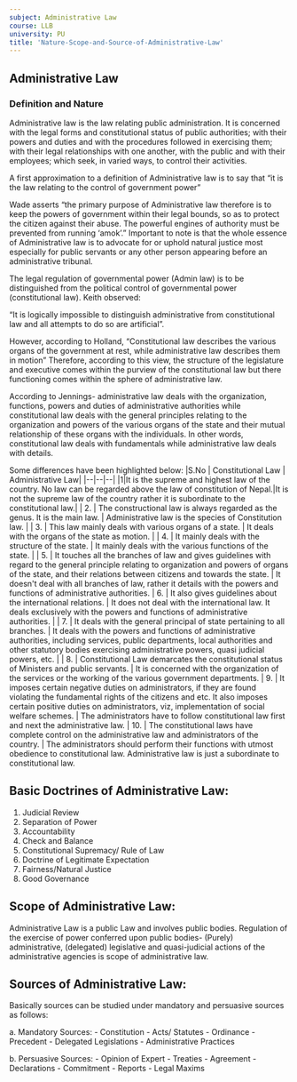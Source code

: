 ```yaml
---
subject: Administrative Law
course: LLB
university: PU
title: 'Nature-Scope-and-Source-of-Administrative-Law'
---
```

## Administrative Law
### Definition and Nature
Administrative law is the law relating public administration. It is concerned with the legal forms and constitutional status of public authorities; with their powers and duties and with the procedures followed in exercising them; with their legal relationships with one another, with the public and with their employees; which seek, in varied ways, to control their activities.

A first approximation to a definition of Administrative law is to say that “it is the law relating to the control of government power”

Wade asserts “the primary purpose of Administrative law therefore is to keep the powers of government within their legal bounds, so as to protect the citizen against their abuse. The powerful engines of authority must be prevented from running ‘amok’.” Important to note is that the whole essence of Administrative law is to advocate for or uphold natural justice most especially for public servants or any other person appearing before an administrative tribunal.

The legal regulation of governmental power (Admin law) is to be distinguished from the political control of governmental power (constitutional law). Keith observed:

“It is logically impossible to distinguish administrative from constitutional law and all attempts to do so are artificial”.

However, according to Holland, “Constitutional law describes the various organs of the government at rest, while administrative law describes them in motion” Therefore, according to this view, the structure of the legislature and executive comes within the purview of the constitutional law but there functioning comes within the sphere of administrative law.

According to Jennings- administrative law deals with the organization, functions, powers and duties of administrative authorities while constitutional law deals with the general principles relating to the organization and powers of the various organs of the state and their mutual relationship of these organs with the individuals. In other words, constitutional law deals with fundamentals while administrative law deals with details.

Some differences have been highlighted below:
|S.No | Constitutional Law | Administrative Law|
|--|--|--|
|1|It is the supreme and highest law of the country. No law can be regarded above the law of constitution of Nepal.|It is not the supreme law of the country rather it is subordinate to the constitutional law.|
| 2. | The constructional law is always regarded as the genus. It is the main law. | Administrative law is the species of Constitution law. |
| 3. | This law mainly deals with various organs of a state. | It deals with the organs of the state as motion. |
| 4. | It mainly deals with the structure of the state. | It mainly deals with the various functions of the state. |
| 5. | It touches all the branches of law and gives guidelines with regard to the general principle relating to organization and powers of organs of the state, and their relations between citizens and towards the state. | It doesn't deal with all branches of law, rather it details with the powers and functions of administrative authorities.
| 6. | It also gives guidelines about the international relations. | It does not deal with the international law. It deals exclusively with the powers and functions of administrative authorities. |
| 7. | It deals with the general principal of state pertaining to all branches. | It deals with the powers and functions of administrative authorities, including services, public departments, local authorities and other statutory bodies exercising administrative powers, quasi judicial powers, etc. |
| 8. | Constitutional Law demarcates the constitutional status of Ministers and public servants. | It is concerned with the organization of the services or the working of the various government departments.
| 9. | It imposes certain negative duties on administrators, if they are found violating the fundamental rights of the citizens and etc. It also imposes certain positive duties on administrators, viz, implementation of social welfare schemes. | The administrators have to follow constitutional law first and next the administrative law.
| 10. | The constitutional laws have complete control on the administrative law and administrators of the country. | The administrators should perform their functions with utmost obedience to constitutional law. Administrative law is just a subordinate to constitutional law.

## Basic Doctrines of Administrative Law:

1. Judicial Review
2. Separation of Power
3. Accountability
4. Check and Balance
5. Constitutional Supremacy/ Rule of Law
6. Doctrine of Legitimate Expectation
7. Fairness/Natural Justice
8. Good Governance

## Scope of Administrative Law:

Administrative Law is a public Law and involves public bodies. Regulation of the exercise of power conferred upon public bodies- (Purely) administrative, (delegated) legislative and quasi-judicial actions of the administrative agencies is scope of administrative law.

## Sources of Administrative Law:

Basically sources can be studied under mandatory and persuasive sources as follows:

a. Mandatory Sources:
    - Constitution
    - Acts/ Statutes
	- Ordinance
	- Precedent
	- Delegated Legislations
	- Administrative Practices

b. Persuasive Sources:
	- Opinion of Expert
	- Treaties
	- Agreement
	- Declarations
	- Commitment
	- Reports
	- Legal Maxims